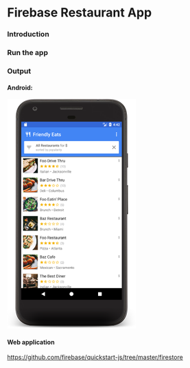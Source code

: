 # Firebase Restaurant App
### Introduction

### Run the app

### Output

#### Android: 
<img src="./sceenshots/home.png" height="534" width="300"/>

#### Web application
https://github.com/firebase/quickstart-js/tree/master/firestore
